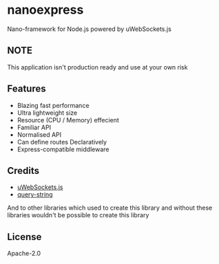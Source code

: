 # nanoexpress

Nano-framework for Node.js powered by uWebSockets.js

## NOTE

This application isn't production ready and use at your own risk

## Features

- Blazing fast performance
- Ultra lightweight size
- Resource (CPU / Memory) effecient
- Familiar API
- Normalised API
- Can define routes Declaratively
- Express-compatible middleware

## Credits

- [uWebSockets.js](https://github.com/uNetworking/uWebSockets.js)
- [query-string](https://github.com/sindresorhus/query-string)

And to other libraries which used to create this library and without these libraries wouldn't be possible to create this library

## License

Apache-2.0
